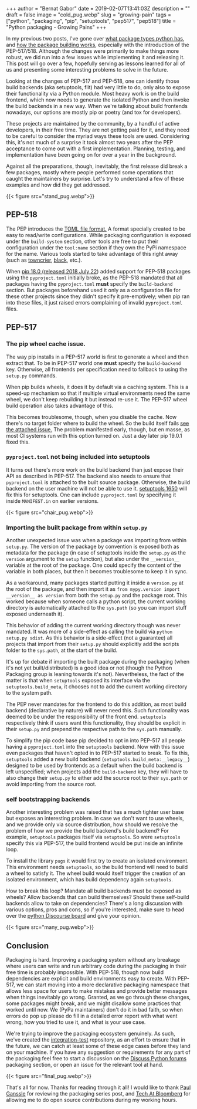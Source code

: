 +++
author = "Bernat Gabor"
date = 2019-02-07T13:41:03Z
description = ""
draft = false
image = "cold_pug.webp"
slug = "growing-pain"
tags = ["python", "packaging", "pip", "setuptools", "pep517", "pep518"]
title = "Python packaging - Growing Pains"
+++

In my previous two posts, I've gone over
[what package types python has](https://www.bernat.tech/pep-517-and-python-packaging/), and
[how the package building works](https://www.bernat.tech/pep-517-518/), especially with the introduction of the
PEP-517/518. Although the changes were primarily to make things more robust, we did run into a few issues while
implementing it and releasing it. This post will go over a few, hopefully serving as lessons learned for all of us and
presenting some interesting problems to solve in the future.

Looking at the changes of PEP-517 and PEP-518, one can identify those build backends (aka setuptools, flit) had very
little to do, only also to expose their functionality via a Python module. Most heavy work is on the build frontend,
which now needs to generate the isolated Python and then invoke the build backends in a new way. When we're talking
about build frontends nowadays, our options are mostly pip or poetry (and tox for developers).

These projects are maintained by the community, by a handful of active developers, in their free time. They are not
getting paid for it, and they need to be careful to consider the myriad ways these tools are used. Considering this,
it's not much of a surprise it took almost two years after the PEP acceptance to come out with a first implementation.
Planning, testing, and implementation have been going on for over a year in the background.

Against all the preparations, though, inevitably, the first release did break a few packages, mostly where people
performed some operations that caught the maintainers by surprise. Let's try to understand a few of these examples and
how did they get addressed.

{{< figure src="stand_pug.webp">}}

## PEP-518

The PEP introduces the [TOML file format.](https://github.com/toml-lang/toml) A format specially created to be easy to
read/write configurations. While packaging configuration is exposed under the `build-system` section, other tools are
free to put their configuration under the `tool:name` section if they own the PyPi namespace for the name. Various tools
started to take advantage of this right away (such as [towncrier](https://pypi.org/project/towncrier/),
[black](https://pypi.org/project/black/), etc.).

When [pip 18.0 (released 2018 July 22](https://pip.pypa.io/en/stable/news/#id61)) added support for PEP-518 packages
using the `pyproject.toml` initially broke, as the PEP-518 mandated that all packages having the `pyproject.toml`
**must** specify the `build-backend` section. But packages beforehand used it only as a configuration file for these
other projects since they didn't specify it pre-emptively; when pip ran into these files, it just raised errors
complaining of invalid `pyproject.toml` files.

## PEP-517

### The pip wheel cache issue.

The way pip installs in a PEP-517 world is first to generate a wheel and then extract that. To be in PEP-517 world one
**must** specify the `build-backend` key. Otherwise, all frontends per specification need to fallback to using the
`setup.py` commands.

When pip builds wheels, it does it by default via a caching system. This is a speed-up mechanism so that if multiple
virtual environments need the same wheel, we don't keep rebuilding it but instead re-use it. The PEP-517 wheel build
operation also takes advantage of this.

This becomes troublesome, though, when you disable the cache. Now there's no target folder where to build the wheel. So
the build itself fails [see the attached issue.](https://github.com/pypa/pip/issues/6158) The problem manifested early,
though, but en masse, as most CI systems run with this option turned on. Just a day later pip 19.0.1 fixed this.

### `pyproject.toml` not being included into setuptools

It turns out there's more work on the build backend than just expose their API as described in PEP-517. The backend also
needs to ensure that `pyproject.toml` is attached to the built source package. Otherwise, the build backend on the user
machine will not be able to use it. [setuptools 1650](https://github.com/pypa/setuptools/pull/1650) will fix this for
setuptools. One can include `pyproject.toml` by specifying it inside `MANIFEST.in` on earlier versions.

{{< figure src="chair_pug.webp">}}

### Importing the built package from within `setup.py`

Another unexpected issue was when a package was importing from within `setup.py`. The version of the package by
convention is exposed both as metadata for the package (in case of setuptools inside the `setup.py` as the `version`
argument to the `setup` function), but also under the `__version__` variable at the root of the package. One could
specify the content of the variable in both places, but then it becomes troublesome to keep it in sync.

As a workaround, many packages started putting it inside a `version.py` at the root of the package, and then import it
as `from mypy.version import __version__ as version` from both the `setup.py` and the package root. This worked because
when someone calls a python script, the current working directory is automatically attached to the `sys.path` (so you
can import stuff exposed underneath it).

This behavior of adding the current working directory though was never mandated. It was more of a side-effect as calling
the build via `python setup.py sdist`. As this behavior is a side-effect (not a guarantee) all projects that import from
their `setup.py` should explicitly add the scripts folder to the `sys.path`, at the start of the build.

It's up for debate if importing the built package during the packaging (when it's not yet built/distributed) is a good
idea or not (though the Python Packaging group is leaning towards it's not). Nevertheless, the fact of the matter is
that when `setuptools` exposed its interface via the `setuptools.build_meta`, it chooses not to add the current working
directory to the system path.

The PEP never mandates for the frontend to do this addition, as most build backend (declarative by nature) will never
need this. Such functionality was deemed to be under the responsibility of the front end. `setuptools` respectively
think if users want this functionality, they should be explicit in their `setup.py` and prepend the respective path to
the `sys.path` manually.

To simplify the pip code base pip decided to opt in into PEP-517 all people having a `pyproject.toml` into the
`setuptools` backend. Now with this issue even packages that haven't opted in to PEP-517 started to break. To fix this,
`setuptools` added a new build backend (`setuptools.build_meta:__legacy__`) designed to be used by frontends as a
default when the build backend is left unspecified; when projects add the `build-backend` key, they will have to also
change their `setup.py` to either add the source root to their `sys.path` or avoid importing from the source root.

### self bootstrapping backends

Another interesting problem was raised that has a much tighter user base but exposes an interesting problem. In case we
don't want to use wheels, and we provide only via source distribution, how should we resolve the problem of how we
provide the build backend's build backend? For example, `setuptools` packages itself via `setuptools`. So were
`setuptools` specify this via PEP-517, the build frontend would be put inside an infinite loop.

To install the library `pugs` it would first try to create an isolated environment. This environment needs `setuptools`,
so the build frontend will need to build a wheel to satisfy it. The wheel build would itself trigger the creation of an
isolated environment, which has build dependency again `setuptools`.

How to break this loop? Mandate all build backends must be exposed as wheels? Allow backends that can build themselves?
Should these self-build backends allow to take on dependencies? There's a long discussion with various options, pros and
cons, so if you're interested, make sure to head over the
[python Discourse board](https://discuss.python.org/t/pep-517-backend-bootstrapping) and give your opinion.

{{< figure src="many_pug.webp">}}

## Conclusion

Packaging is hard. Improving a packaging system without any breakage where users can write and run arbitrary code during
the packaging in their free time is probably impossible. With PEP-518, though now build dependencies are explicit and
build environments easy to create. With PEP-517, we can start moving into a more declarative packaging namespace that
allows less space for users to make mistakes and provide better messages when things inevitably go wrong. Granted, as we
go through these changes, some packages might break, and we might disallow some practices that worked until now. We
(PyPa maintainers) don't do it in bad faith, so when errors do pop up please do fill in a detailed error report with
what went wrong, how you tried to use it, and what is your use case.

We're trying to improve the packaging ecosystem genuinely. As such, we've created the
[integration-test](https://github.com/pypa/integration-test) repository, as an effort to ensure that in the future, we
can catch at least some of these edge cases before they land on your machine. If you have any suggestion or requirements
for any part of the packaging feel free to start a discussion on the
[Discuss Python forums](https://discuss.python.org/c/packaging) packaging section, or open an issue for the relevant
tool at hand.

{{< figure src="final_pug.webp">}}

That's all for now. Thanks for reading through it all! I would like to thank
[Paul Ganssle](https://twitter.com/pganssle) for reviewing the packaging series post, and
[Tech At Bloomberg](https://twitter.com/techatbloomberg) for allowing me to do open source contributions during my
working hours.
